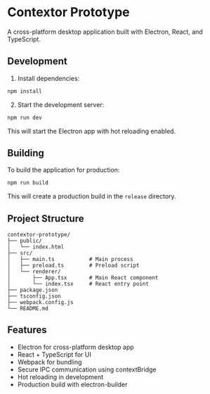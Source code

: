 # Contextor Prototype

A cross-platform desktop application built with Electron, React, and TypeScript.

## Development

1. Install dependencies:
```bash
npm install
```

2. Start the development server:
```bash
npm run dev
```

This will start the Electron app with hot reloading enabled.

## Building

To build the application for production:

```bash
npm run build
```

This will create a production build in the `release` directory.

## Project Structure

```
contextor-prototype/
├── public/
│   └── index.html
├── src/
│   ├── main.ts           # Main process
│   ├── preload.ts        # Preload script
│   └── renderer/
│       ├── App.tsx       # Main React component
│       └── index.tsx     # React entry point
├── package.json
├── tsconfig.json
├── webpack.config.js
└── README.md
```

## Features

- Electron for cross-platform desktop app
- React + TypeScript for UI
- Webpack for bundling
- Secure IPC communication using contextBridge
- Hot reloading in development
- Production build with electron-builder 